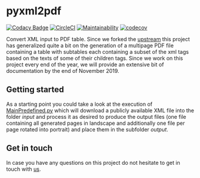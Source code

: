 # pyxml2pdf
[![Codacy Badge](https://api.codacy.com/project/badge/Grade/d8cd591a0e814ed59f9e6f4a0ac5cf4c)](https://www.codacy.com/manual/blus_projects/pyxml2pdf?utm_source=github.com&amp;utm_medium=referral&amp;utm_content=BjoernLudwigPTB/pyxml2pdf&amp;utm_campaign=Badge_Grade)
[![CircleCI](https://circleci.com/gh/BjoernLudwigPTB/pyxml2pdf.svg?style=shield)](https://circleci.com/gh/BjoernLudwigPTB/pyxml2pdf)
[![Maintainability](https://api.codeclimate.com/v1/badges/fe9134d2e9449bd42175/maintainabilit)](https://codeclimate.com/github/BjoernLudwigPTB/pyxml2pdf/maintainability)
[![codecov](https://codecov.io/gh/BjoernLudwigPTB/pyxml2pdf/branch/master/graph/badge.svg)](https://codecov.io/gh/BjoernLudwigPTB/pyxml2pdf)


Convert XML input to PDF table. Since we forked the
[upstream](https://github.com/kuras120/XMLToPDFConverter) this project has generalized
quite a bit on the generation of a multipage PDF file containing a table with
subtables each containing a subset of the xml tags based on the texts of some of
their children tags. Since we work on this project every end of the year, we will
provide an extensive bit of documentation by the end of November 2019.

## Getting started 
As a starting point you could take a look at the execution of
[MainPredefined.py](MainPredefined.py) which will download a publicly available XML
file into the folder *input* and process it as desired to produce the output files
(one file containing all generated pages in landscape and additionally one file per
page rotated into portrait) and place them in the subfolder *output*.
 
 ## Get in touch
 In case you have any questions on this project do not hesitate to get in touch with
 [us](https://github.com/BjoernLudwigPTB/pyxml2pdf/graphs/contributors).
